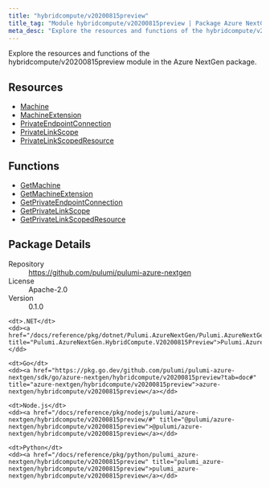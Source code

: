 ```yaml
---
title: "hybridcompute/v20200815preview"
title_tag: "Module hybridcompute/v20200815preview | Package Azure NextGen"
meta_desc: "Explore the resources and functions of the hybridcompute/v20200815preview module in the Azure NextGen package."
---
```


<!-- WARNING: this file was generated by Pulumi Docs Generator. -->
<!-- Do not edit by hand unless you're certain you know what you are doing! -->

Explore the resources and functions of the hybridcompute/v20200815preview module in the Azure NextGen package.

<h2 id="resources">Resources</h2>
<ul class="api">
    <li><a href="machine" title="Machine"><span class="symbol resource"></span>Machine</a></li>
    <li><a href="machineextension" title="MachineExtension"><span class="symbol resource"></span>MachineExtension</a></li>
    <li><a href="privateendpointconnection" title="PrivateEndpointConnection"><span class="symbol resource"></span>PrivateEndpointConnection</a></li>
    <li><a href="privatelinkscope" title="PrivateLinkScope"><span class="symbol resource"></span>PrivateLinkScope</a></li>
    <li><a href="privatelinkscopedresource" title="PrivateLinkScopedResource"><span class="symbol resource"></span>PrivateLinkScopedResource</a></li>
</ul>

<h2 id="functions">Functions</h2>
<ul class="api">
    <li><a href="getmachine" title="GetMachine"><span class="symbol function"></span>GetMachine</a></li>
    <li><a href="getmachineextension" title="GetMachineExtension"><span class="symbol function"></span>GetMachineExtension</a></li>
    <li><a href="getprivateendpointconnection" title="GetPrivateEndpointConnection"><span class="symbol function"></span>GetPrivateEndpointConnection</a></li>
    <li><a href="getprivatelinkscope" title="GetPrivateLinkScope"><span class="symbol function"></span>GetPrivateLinkScope</a></li>
    <li><a href="getprivatelinkscopedresource" title="GetPrivateLinkScopedResource"><span class="symbol function"></span>GetPrivateLinkScopedResource</a></li>
</ul>

<h2 id="package-details">Package Details</h2>
<dl class="package-details">
	<dt>Repository</dt>
	<dd><a href="https://github.com/pulumi/pulumi-azure-nextgen">https://github.com/pulumi/pulumi-azure-nextgen</a></dd>
	<dt>License</dt>
	<dd>Apache-2.0</dd>
	<dt>Version</dt>
	<dd>0.1.0</dd>
</dl>



<dl class="tabular">

    <dt>.NET</dt>
    <dd><a href="/docs/reference/pkg/dotnet/Pulumi.AzureNextGen/Pulumi.AzureNextGen.HybridCompute.V20200815Preview.html" title="Pulumi.AzureNextGen.HybridCompute.V20200815Preview">Pulumi.AzureNextGen.HybridCompute.V20200815Preview</a></dd>

    <dt>Go</dt>
    <dd><a href="https://pkg.go.dev/github.com/pulumi/pulumi-azure-nextgen/sdk/go/azure-nextgen/hybridcompute/v20200815preview?tab=doc#" title="azure-nextgen/hybridcompute/v20200815preview">azure-nextgen/hybridcompute/v20200815preview</a></dd>

    <dt>Node.js</dt>
    <dd><a href="/docs/reference/pkg/nodejs/pulumi/azure-nextgen/hybridcompute/v20200815preview/#" title="@pulumi/azure-nextgen/hybridcompute/v20200815preview">@pulumi/azure-nextgen/hybridcompute/v20200815preview</a></dd>

    <dt>Python</dt>
    <dd><a href="/docs/reference/pkg/python/pulumi_azure-nextgen/hybridcompute/v20200815preview" title="pulumi_azure-nextgen/hybridcompute/v20200815preview">pulumi_azure-nextgen/hybridcompute/v20200815preview</a></dd>

</dl>

